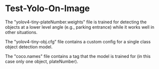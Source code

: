 # Test-Yolo-On-Image

The "yolov4-tiny-plateNumber.weights" file is trained for detecting the objects at a lower 
level angle (e.g., parking entrance) while it works well in other situations.

The "yolov4-tiny-obj.cfg" file contains a custom config for a single class object detection model.

The "coco.names" file contains a tag that the model is trained for (in this case only one object, plateNumber).
